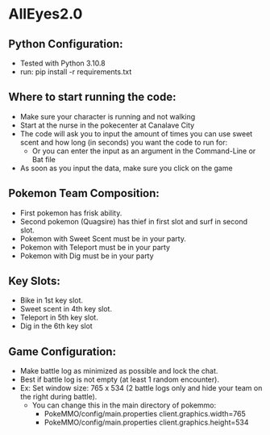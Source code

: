 # AllEyes2.0

## Python Configuration:
* Tested with Python 3.10.8
* run: pip install -r requirements.txt

## Where to start running the code:
* Make sure your character is running and not walking
* Start at the nurse in the pokecenter at Canalave City
* The code will ask you to input the amount of times you can use sweet scent and how long (in seconds) you want the code to run for:
    * Or you can enter the input as an argument in the Command-Line or Bat file
* As soon as you input the data, make sure you click on the game

## Pokemon Team Composition:
* First pokemon has frisk ability.
* Second pokemon (Quagsire) has thief in first slot and surf in second slot.
* Pokemon with Sweet Scent must be in your party.
* Pokemon with Teleport must be in your party
* Pokemon with Dig must be in your party

## Key Slots:
* Bike in 1st key slot.
* Sweet scent in 4th key slot.
* Teleport in 5th key slot.
* Dig in the 6th key slot

## Game Configuration:
* Make battle log as minimized as possible and lock the chat.
* Best if battle log is not empty (at least 1 random encounter).
* Ex: Set window size: 765 x 534 (2 battle logs only and hide your team on the right during battle).
    * You can change this in the main directory of pokemmo:
        * PokeMMO/config/main.properties client.graphics.width=765
        * PokeMMO/config/main.properties client.graphics.height=534
